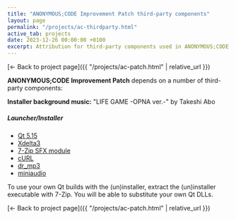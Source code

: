 ```yaml
---
title: "ANONYMOUS;CODE Improvement Patch third-party components"
layout: page
permalink: "/projects/ac-thirdparty.html"
active_tab: projects
date: 2023-12-26 00:00:00 +0100
excerpt: Attribution for third-party components used in ANONYMOUS;CODE Improvement Patch
---
```


[← Back to project page]({{ "/projects/ac-patch.html" | relative_url }})

**ANONYMOUS;CODE Improvement Patch** depends on a number of third-party components:

**Installer background music:** "LIFE GAME -OPNA ver.-" by Takeshi Abo

##### Launcher/Installer

- [Qt 5.15](https://qt.io)
- [Xdelta3](http://xdelta.org)
- [7-Zip SFX module](https://7-zip.org/)
- [cURL](https://curl.haxx.se/)
- [dr_mp3](https://github.com/mackron/dr_libs)
- [miniaudio](https://github.com/dr-soft/miniaudio)

To use your own Qt builds with the (un)installer, extract the (un)installer executable with 7-Zip. You will be able to substitute your own Qt DLLs.

[← Back to project page]({{ "/projects/ac-patch.html" | relative_url }})
